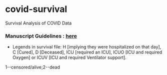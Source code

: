 # covid-survival
Survival Analysis of COVID Data


### Manuscript Guidelines : [here](https://github.com/vntkumar8/covid-survival/wiki/Paper-Structure)


<!--- invited book chapter: https://www.linkedin.com/posts/drsiddhartha_covid-healthcare-artificialintelligence-activity-6732566633627435008-RjM-
--->


- Legends in survival file:
H [implying they were hospitalized on that day], C [Cured], D [Deceased], ICU [required an ICU], ICUO [ICU and required Oxygen] or ICUV [ICU and required Ventilator support].


1--censored/alive;2--dead

